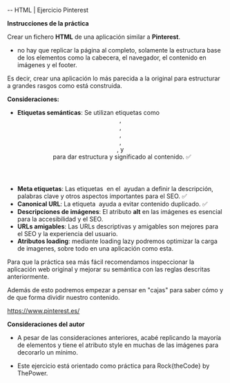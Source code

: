 -- HTML | Ejercicio Pinterest

**Instrucciones de la práctica**

Crear un fichero **HTML** de una aplicación similar a **Pinterest**.

- no hay que replicar la página al completo, solamente la estructura base de los elementos como la cabecera, el navegador, el contenido en imágenes y el footer.

Es decir, crear una aplicación lo más parecida a la original para estructurar a grandes rasgos como está construida.

**Consideraciones:**

- **Etiquetas semánticas**: Se utilizan etiquetas como **<header>**, **<nav>**, **<main>**, **<section>**, **<article>**, y **<footer>** para dar estructura y significado al contenido. ✅️
- **Meta etiquetas**: Las etiquetas **<meta>** en el **<head>** ayudan a definir la descripción, palabras clave y otros aspectos importantes para el SEO. ✅️
- **Canonical URL**: La etiqueta **<link rel="canonical">** ayuda a evitar contenido duplicado. ✅️
- **Descripciones de imágenes**: El atributo **alt** en las imágenes es esencial para la accesibilidad y el SEO.
- **URLs amigables**: Las URLs descriptivas y amigables son mejores para el SEO y la experiencia del usuario.
- **Atributos loading**: mediante loading lazy podremos optimizar la carga de imagenes, sobre todo en una aplicación como esta.

Para que la práctica sea más fácil recomendamos inspeccionar la aplicación web original y mejorar su semántica con las reglas descritas anteriormente.

Además de esto podremos empezar a pensar en "cajas" para saber cómo y de que forma dividir nuestro contenido.

https://www.pinterest.es/

**Consideraciones del autor**

- A pesar de las consideraciones anteriores, acabé replicando la mayoría de elementos y tiene el atributo style en muchas de las imágenes para decorarlo un mínimo.

- Este ejercicio está orientado como práctica para Rock{theCode} by ThePower.
